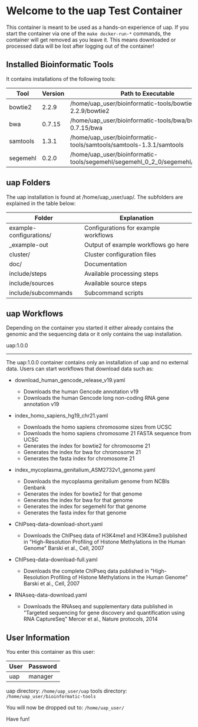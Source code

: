 Welcome to the uap Test Container
=================================

This container is meant to be used as a hands-on experience of uap. If you start
the container via one of the `make docker-run-*` commands, the container will
get removed as you leave it. This means downloaded or processed data will be
lost after logging out of the container!

Installed Bioinformatic Tools
-----------------------------

It contains installations of the following tools:

Tool     | Version | Path to Executable
-------- | ------- | ------------------
bowtie2  | 2.2.9   | /home/uap_user/bioinformatic-tools/bowtie2/bowtie2-2.2.9/bowtie2
bwa      | 0.7.15  | /home/uap_user/bioinformatic-tools/bwa/bwa-0.7.15/bwa
samtools | 1.3.1   | /home/uap_user/bioinformatic-tools/samtools/samtools-1.3.1/samtools
segemehl | 0.2.0   | /home/uap_user/bioinformatic-tools/segemehl/segemehl_0_2_0/segemehl/segemehl.x


uap Folders
-----------

The uap installation is found at /home/uap_user/uap/.
The subfolders are explained in the table below:

Folder                  | Explanation
----------------------- | -----------
example-configurations/ | Configurations for example workflows
|_example-out           | Output of example workflows go here
cluster/                | Cluster configuration files
doc/                    | Documentation
include/steps           | Available processing steps
include/sources         | Available source steps
include/subcommands     | Subcommand scripts


uap Workflows
-------------

Depending on the container you started it either already contains the genomic
and the sequencing data or it only contains the uap installation.

uap:1.0.0
*********

The uap:1.0.0 container contains only an installation of uap and no external
data. Users can start workflows that download data such as:

* download_human_gencode_release_v19.yaml
  * Downloads the human Gencode annotation v19
  * Downloads the human Gencode long non-coding RNA gene annotation v19

* index_homo_sapiens_hg19_chr21.yaml
  * Downloads the homo sapiens chromosome sizes from UCSC
  * Downloads the homo sapiens chromosome 21 FASTA sequence from UCSC
  * Generates the index for bowtie2 for chromosome 21
  * Generates the index for bwa for chromosome 21
  * Generates the fasta index for chromosome 21

* index_mycoplasma_genitalium_ASM2732v1_genome.yaml
  * Downloads the mycoplasma genitalium genome from NCBIs Genbank
  * Generates the index for bowtie2 for that genome
  * Generates the index for bwa for that genome
  * Generates the index for segemehl for that genome
  * Generates the fasta index for that genome

* ChIPseq-data-download-short.yaml
  * Downloads the ChIPseq data of H3K4me1 and H3K4me3 published in
   "High-Resolution Profiling of Histone Methylations in the Human Genome"
   Barski et al., Cell, 2007

* ChIPseq-data-download-full.yaml
  * Downloads the complete ChIPseq data published in
   "High-Resolution Profiling of Histone Methylations in the Human Genome"
   Barski et al., Cell, 2007

* RNAseq-data-download.yaml
  * Downloads the RNAseq and supplementary data published in
   "Targeted sequencing for gene discovery and quantification using RNA CaptureSeq"
   Mercer et al., Nature protocols, 2014


User Information
----------------

You enter this container as this user:

User | Password
---- | --------
uap  | manager



uap directory: `/home/uap_user/uap`
tools directory: `/home/uap_user/bioinformatic-tools`


You will now be dropped out to: `/home/uap_user/`

Have fun!

